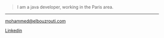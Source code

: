 > I am a java developer, working in the Paris area.

___

[mohammed@elbouzrouti.com](mailto:mohammed@elbouzrouti.com)

[Linkedin](https://www.linkedin.com/in/mhdelbouzrouti/)

